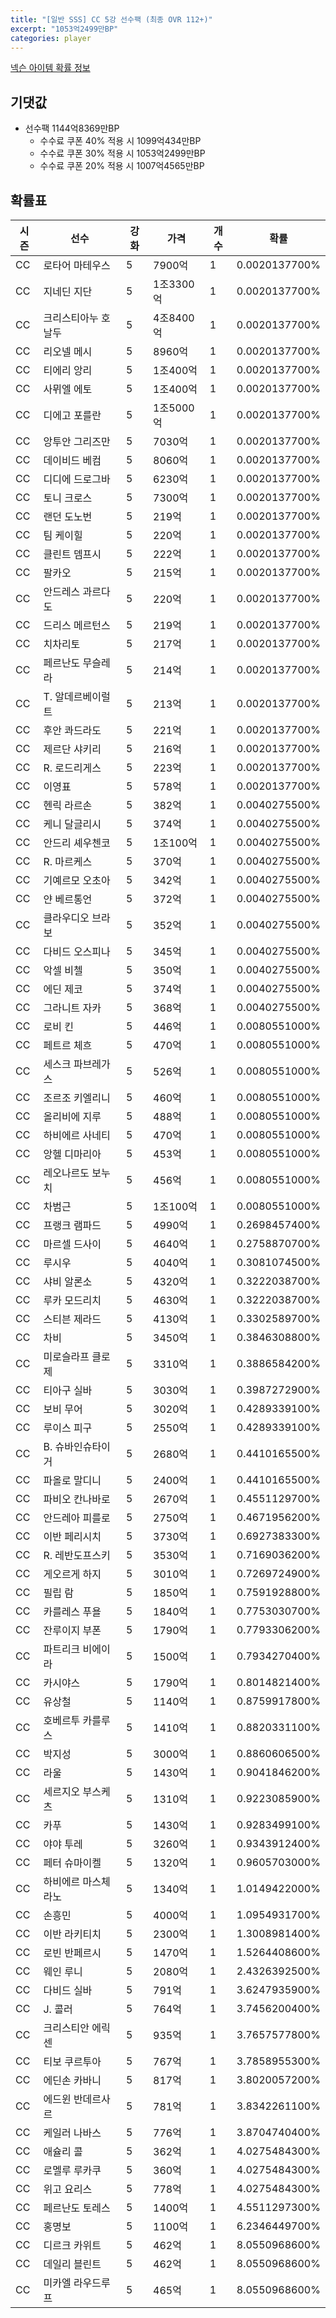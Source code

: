 ```yaml
---
title: "[일반 SSS] CC 5강 선수팩 (최종 OVR 112+)"
excerpt: "1053억2499만BP"
categories: player
---
```

[넥슨 아이템 확률 정보](http://iteminfo.nexon.com/probability/fo4?sn=7399)

## 기댓값
  - 선수팩 1144억8369만BP
    - 수수료 쿠폰 40% 적용 시 1099억434만BP
    - 수수료 쿠폰 30% 적용 시 1053억2499만BP
    - 수수료 쿠폰 20% 적용 시 1007억4565만BP


## 확률표

|시즌|선수|강화|가격|개수|확률|
|---|---|---|---|---|---|
|CC|로타어 마테우스|5|7900억|1|0.0020137700%|
|CC|지네딘 지단|5|1조3300억|1|0.0020137700%|
|CC|크리스티아누 호날두|5|4조8400억|1|0.0020137700%|
|CC|리오넬 메시|5|8960억|1|0.0020137700%|
|CC|티에리 앙리|5|1조400억|1|0.0020137700%|
|CC|사뮈엘 에토|5|1조400억|1|0.0020137700%|
|CC|디에고 포를란|5|1조5000억|1|0.0020137700%|
|CC|앙투안 그리즈만|5|7030억|1|0.0020137700%|
|CC|데이비드 베컴|5|8060억|1|0.0020137700%|
|CC|디디에 드로그바|5|6230억|1|0.0020137700%|
|CC|토니 크로스|5|7300억|1|0.0020137700%|
|CC|랜던 도노번|5|219억|1|0.0020137700%|
|CC|팀 케이힐|5|220억|1|0.0020137700%|
|CC|클린트 뎀프시|5|222억|1|0.0020137700%|
|CC|팔카오|5|215억|1|0.0020137700%|
|CC|안드레스 과르다도|5|220억|1|0.0020137700%|
|CC|드리스 메르턴스|5|219억|1|0.0020137700%|
|CC|치차리토|5|217억|1|0.0020137700%|
|CC|페르난도 무슬레라|5|214억|1|0.0020137700%|
|CC|T. 알데르베이럴트|5|213억|1|0.0020137700%|
|CC|후안 콰드라도|5|221억|1|0.0020137700%|
|CC|제르단 샤키리|5|216억|1|0.0020137700%|
|CC|R. 로드리게스|5|223억|1|0.0020137700%|
|CC|이영표|5|578억|1|0.0020137700%|
|CC|헨릭 라르손|5|382억|1|0.0040275500%|
|CC|케니 달글리시|5|374억|1|0.0040275500%|
|CC|안드리 셰우첸코|5|1조100억|1|0.0040275500%|
|CC|R. 마르케스|5|370억|1|0.0040275500%|
|CC|기예르모 오초아|5|342억|1|0.0040275500%|
|CC|얀 베르통언|5|372억|1|0.0040275500%|
|CC|클라우디오 브라보|5|352억|1|0.0040275500%|
|CC|다비드 오스피나|5|345억|1|0.0040275500%|
|CC|악셀 비첼|5|350억|1|0.0040275500%|
|CC|에딘 제코|5|374억|1|0.0040275500%|
|CC|그라니트 자카|5|368억|1|0.0040275500%|
|CC|로비 킨|5|446억|1|0.0080551000%|
|CC|페트르 체흐|5|470억|1|0.0080551000%|
|CC|세스크 파브레가스|5|526억|1|0.0080551000%|
|CC|조르조 키엘리니|5|460억|1|0.0080551000%|
|CC|올리비에 지루|5|488억|1|0.0080551000%|
|CC|하비에르 사네티|5|470억|1|0.0080551000%|
|CC|앙헬 디마리아|5|453억|1|0.0080551000%|
|CC|레오나르도 보누치|5|456억|1|0.0080551000%|
|CC|차범근|5|1조100억|1|0.0080551000%|
|CC|프랭크 램파드|5|4990억|1|0.2698457400%|
|CC|마르셀 드사이|5|4640억|1|0.2758870700%|
|CC|루시우|5|4040억|1|0.3081074500%|
|CC|샤비 알론소|5|4320억|1|0.3222038700%|
|CC|루카 모드리치|5|4630억|1|0.3222038700%|
|CC|스티븐 제라드|5|4130억|1|0.3302589700%|
|CC|차비|5|3450억|1|0.3846308800%|
|CC|미로슬라프 클로제|5|3310억|1|0.3886584200%|
|CC|티아구 실바|5|3030억|1|0.3987272900%|
|CC|보비 무어|5|3020억|1|0.4289339100%|
|CC|루이스 피구|5|2550억|1|0.4289339100%|
|CC|B. 슈바인슈타이거|5|2680억|1|0.4410165500%|
|CC|파올로 말디니|5|2400억|1|0.4410165500%|
|CC|파비오 칸나바로|5|2670억|1|0.4551129700%|
|CC|안드레아 피를로|5|2750억|1|0.4671956200%|
|CC|이반 페리시치|5|3730억|1|0.6927383300%|
|CC|R. 레반도프스키|5|3530억|1|0.7169036200%|
|CC|게오르게 하지|5|3010억|1|0.7269724900%|
|CC|필립 람|5|1850억|1|0.7591928800%|
|CC|카를레스 푸욜|5|1840억|1|0.7753030700%|
|CC|잔루이지 부폰|5|1790억|1|0.7793306200%|
|CC|파트리크 비에이라|5|1500억|1|0.7934270400%|
|CC|카시야스|5|1790억|1|0.8014821400%|
|CC|유상철|5|1140억|1|0.8759917800%|
|CC|호베르투 카를루스|5|1410억|1|0.8820331100%|
|CC|박지성|5|3000억|1|0.8860606500%|
|CC|라울|5|1430억|1|0.9041846200%|
|CC|세르지오 부스케츠|5|1310억|1|0.9223085900%|
|CC|카푸|5|1430억|1|0.9283499100%|
|CC|야야 투레|5|3260억|1|0.9343912400%|
|CC|페터 슈마이켈|5|1320억|1|0.9605703000%|
|CC|하비에르 마스체라노|5|1340억|1|1.0149422000%|
|CC|손흥민|5|4000억|1|1.0954931700%|
|CC|이반 라키티치|5|2300억|1|1.3008981400%|
|CC|로빈 반페르시|5|1470억|1|1.5264408600%|
|CC|웨인 루니|5|2080억|1|2.4326392500%|
|CC|다비드 실바|5|791억|1|3.6247935900%|
|CC|J. 콜러|5|764억|1|3.7456200400%|
|CC|크리스티안 에릭센|5|935억|1|3.7657577800%|
|CC|티보 쿠르투아|5|767억|1|3.7858955300%|
|CC|에딘손 카바니|5|817억|1|3.8020057200%|
|CC|에드윈 반데르사르|5|781억|1|3.8342261100%|
|CC|케일러 나바스|5|776억|1|3.8704740400%|
|CC|애슐리 콜|5|362억|1|4.0275484300%|
|CC|로멜루 루카쿠|5|360억|1|4.0275484300%|
|CC|위고 요리스|5|778억|1|4.0275484300%|
|CC|페르난도 토레스|5|1400억|1|4.5511297300%|
|CC|홍명보|5|1100억|1|6.2346449700%|
|CC|디르크 카위트|5|462억|1|8.0550968600%|
|CC|데일리 블린트|5|462억|1|8.0550968600%|
|CC|미카엘 라우드루프|5|465억|1|8.0550968600%|
